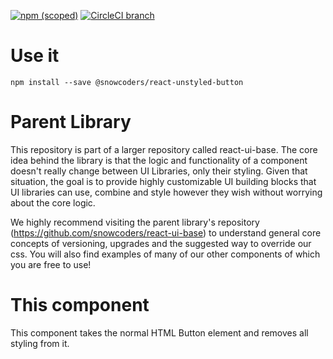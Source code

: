 [![npm (scoped)](https://img.shields.io/npm/v/@snowcoders/react-unstyled-button.svg)](https://www.npmjs.com/package/@snowcoders/react-unstyled-button) 
[![CircleCI branch](https://img.shields.io/circleci/project/github/snowcoders/react-unstyled-button.svg)](https://circleci.com/gh/snowcoders/react-unstyled-button)

# Use it
`npm install --save @snowcoders/react-unstyled-button`

# Parent Library
This repository is part of a larger repository called react-ui-base. The core idea behind the library is that the logic and functionality of a component doesn't really change between UI Libraries, only their styling. Given that situation, the goal is to provide highly customizable UI building blocks that UI libraries can use, combine and style however they wish without worrying about the core logic.

We highly recommend visiting the parent library's repository (https://github.com/snowcoders/react-ui-base) to understand general core concepts of versioning, upgrades and the suggested way to override our css. You will also find examples of many of our other components of which you are free to use! 

# This component
This component takes the normal HTML Button element and removes all styling from it.